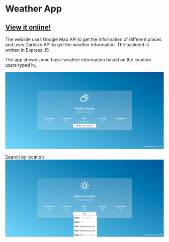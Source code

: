# Weather App
## [View it online!](https://weather-d3d96.web.app/weather.html)

The website uses Google Map API to get the information of different places and uses Darksky API to get the weather information. The backend is written in Express JS

The app shows some basic weather information based on the location users typed in.

![homepage](/images/weather.png)

Search by location
![search](/images/weather_search.png)
